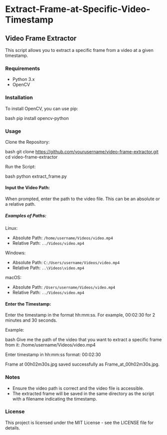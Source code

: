 # Extract-Frame-at-Specific-Video-Timestamp
## Video Frame Extractor

This script allows you to extract a specific frame from a video at a given timestamp.

### Requirements

- Python 3.x
- OpenCV

### Installation

To install OpenCV, you can use pip:

bash pip install opencv-python


### Usage

Clone the Repository:

bash git clone https://github.com/yourusername/video-frame-extractor.git cd video-frame-extractor


Run the Script:

bash python extract_frame.py


#### Input the Video Path:

When prompted, enter the path to the video file. This can be an absolute or a relative path.

##### Examples of Paths:

Linux:
- Absolute Path: `/home/username/Videos/video.mp4`
- Relative Path: `../Videos/video.mp4`

Windows:
- Absolute Path: `C:/Users/username/Videos/video.mp4`
- Relative Path: `..\Videos\video.mp4`

macOS:
- Absolute Path: `/Users/username/Videos/video.mp4`
- Relative Path: `../Videos/video.mp4`

#### Enter the Timestamp:

Enter the timestamp in the format hh:mm:ss. For example, 00:02:30 for 2 minutes and 30 seconds.

Example:

bash Give me the path of the video that you want to extract a specific frame from it: /home/username/Videos/video.mp4

Enter timestamp in hh:mm:ss format: 00:02:30


Frame at 00h02m30s.jpg saved successfully as Frame_at_00h02m30s.jpg.

### Notes

- Ensure the video path is correct and the video file is accessible.
- The extracted frame will be saved in the same directory as the script with a filename indicating the timestamp.

### License

This project is licensed under the MIT License - see the LICENSE file for details.
